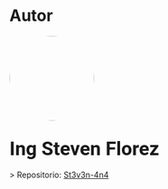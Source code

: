 # Autor



<div class="profile-picture" style="width: 150px; height: 150px; overflow: hidden; border-radius: 50%;">
    <img style="width: 100%; height: auto; border-radius: 50%;" alt="" src="https://avatars.githubusercontent.com/u/108634840?v=4" class="avatar avatar-user width-full border color-bg-default" width="260" height="260">
  </div>


<h2><span style="font-family: 'Roboto', sans-serif; font-size: 34px;"><strong>Ing Steven Florez</strong></span></h2>
> Repositorio:  <a href="https://github.com/St3v3n-4n4" target="_blank" class="hljs-tag">St3v3n-4n4</a>

<div id="profile-bio"></div>

  <script>
    document.addEventListener("DOMContentLoaded", function() {
      var xhr = new XMLHttpRequest();
      xhr.open("GET", "https://api.github.com/users/St3v3n-4n4"); // Reemplaza "TU_USUARIO_GITHUB" con tu nombre de usuario de GitHub
      xhr.onreadystatechange = function() {
        if (xhr.readyState === 4 && xhr.status === 200) {
          var response = JSON.parse(xhr.responseText);
          var profileBioElement = document.getElementById("profile-bio");
          profileBioElement.textContent = response.bio; // Muestra el texto en la página web
        }
      };
      xhr.send();
    });
  </script>
